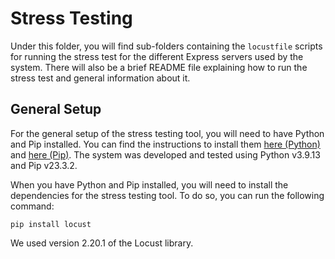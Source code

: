# Stress Testing

Under this folder, you will find sub-folders containing the ```locustfile``` scripts for running the stress test for the different Express servers used by the system. There will also be a brief README file explaining how to run the stress test and general information about it.

## General Setup

For the general setup of the stress testing tool, you will need to have Python and Pip installed. You can find the instructions to install them [here (Python)](https://www.python.org/downloads/) and [here (Pip)](https://pip.pypa.io/en/stable/installation/). The system was developed and tested using Python v3.9.13 and Pip v23.3.2.

When you have Python and Pip installed, you will need to install the dependencies for the stress testing tool. To do so, you can run the following command:

```pip install locust```

We used version 2.20.1 of the Locust library.